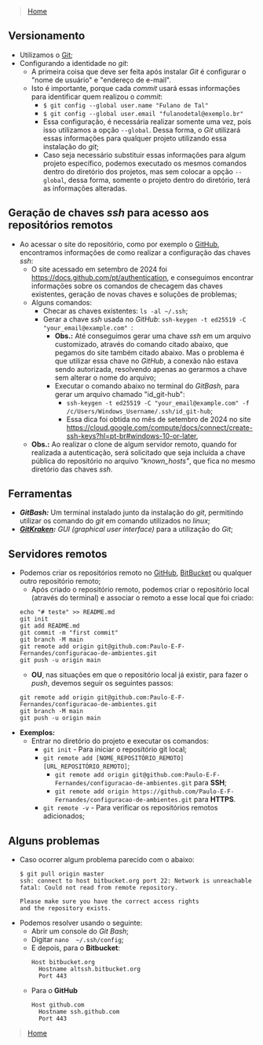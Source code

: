 > [Home](../README.md)

## Versionamento

- Utilizamos o [Git](https://git-scm.com/);
- Configurando a identidade no _git_:
  - A primeira coisa que deve ser feita após instalar _Git_ é configurar o "nome de usuário" e "endereço de e-mail".
  - Isto é importante, porque cada _commit_ usará essas informações para identificar quem realizou o _commit_:
    - `$ git config --global user.name "Fulano de Tal"`
    - `$ git config --global user.email "fulanodetal@exemplo.br"`
    - Essa configuração, é necessária realizar somente uma vez, pois isso utilizamos a opção `--global`. Dessa forma, o _Git_ utilizará essas informações para qualquer projeto utilizando essa instalação do _git_;
    - Caso seja necessário substituir essas informações para algum projeto específico, podemos executado os mesmos comandos dentro do diretório dos projetos, mas sem colocar a opção `--global`, dessa forma, somente o projeto dentro do diretório, terá as informações alteradas.

## Geração de chaves _ssh_ para acesso aos repositórios remotos

- Ao acessar o site do repositório, como por exemplo o [GitHub](https://github.com/), encontramos informações de como realizar a configuração das chaves _ssh_:
  - O site acessado em setembro de 2024 foi https://docs.github.com/pt/authentication, e conseguimos encontrar informações sobre os comandos de checagem das chaves existentes, geração de novas chaves e soluções de problemas;
  - Alguns comandos:
    - Checar as chaves existentes: `ls -al ~/.ssh`;
    - Gerar a chave _ssh_ usada no _GitHub_: `ssh-keygen -t ed25519 -C "your_email@example.com" `:
      - **Obs.:** Até conseguimos gerar uma chave _ssh_ em um arquivo customizado, através do comando citado abaixo, que pegamos do site também citado abaixo. Mas o problema é que utilizar essa chave no _GitHub_, a conexão não estava sendo autorizada, resolvendo apenas ao gerarmos a chave sem alterar o nome do arquivo;
      - Executar o comando abaixo no terminal do _GitBash_, para gerar um arquivo chamado "id_git-hub":
        - `ssh-keygen -t ed25519 -C "your_email@example.com" -f /c/Users/Windows_Username/.ssh/id_git-hub`;
        - Essa dica foi obtida no mês de setembro de 2024 no site https://cloud.google.com/compute/docs/connect/create-ssh-keys?hl=pt-br#windows-10-or-later,
  - **Obs.:** Ao realizar o clone de algum servidor remoto, quando for realizada a autenticação, será solicitado que seja incluída a chave pública do repositório no arquivo _"known_hosts"_, que fica no mesmo diretório das chaves _ssh_.

## Ferramentas
- _**GitBash:**_ Um terminal instalado junto da instalação do _git_, permitindo utilizar os comando do _git_ em comando utilizados no _linux_; 
- _**[GitKraken](https://www.gitkraken.com/):**_ _GUI (graphical user interface)_ para a utilização do _Git_;

## Servidores remotos
- Podemos criar os repositórios remoto no [GitHub](https://github.com/), [BitBucket](https://bitbucket.org/) ou qualquer outro repositório remoto;
  - Após criado o repositório remoto, podemos criar o repositório local (através do terminal) e associar o remoto a esse local que foi criado:
  ```
  echo "# teste" >> README.md
  git init
  git add README.md
  git commit -m "first commit"
  git branch -M main
  git remote add origin git@github.com:Paulo-E-F-Fernandes/configuracao-de-ambientes.git
  git push -u origin main
  ```
  - **OU**, nas situações em que o repositório local já existir, para fazer o _push_, devemos seguir os seguintes passos:
  ```
  git remote add origin git@github.com:Paulo-E-F-Fernandes/configuracao-de-ambientes.git
  git branch -M main
  git push -u origin main
  ```
- **Exemplos:**
  - Entrar no diretório do projeto e executar os comandos:
    - `git init` - Para iniciar o repositório git local;
	- `git remote add [NOME_REPOSITÓRIO_REMOTO] [URL_REPOSITÓRIO_REMOTO]`;
	  - `git remote add origin git@github.com:Paulo-E-F-Fernandes/configuracao-de-ambientes.git` para **SSH**;
	  - `git remote add origin https://github.com/Paulo-E-F-Fernandes/configuracao-de-ambientes.git` para **HTTPS**.
	- `git remote -v` - Para verificar os repositórios remotos adicionados;

## Alguns problemas
- Caso ocorrer algum problema parecido com o abaixo:
  ```
  $ git pull origin master
  ssh: connect to host bitbucket.org port 22: Network is unreachable
  fatal: Could not read from remote repository.

  Please make sure you have the correct access rights
  and the repository exists.
  ```
- Podemos resolver usando o seguinte:
  - Abrir um console do *Git Bash*;
  - Digitar `nano  ~/.ssh/config`;
  - E depois, para o **Bitbucket**:
    ```
    Host bitbucket.org
      Hostname altssh.bitbucket.org
      Port 443
    ```
  - Para o **GitHub**
	```
	Host github.com
	  Hostname ssh.github.com
	  Port 443
	```

> [Home](../README.md)